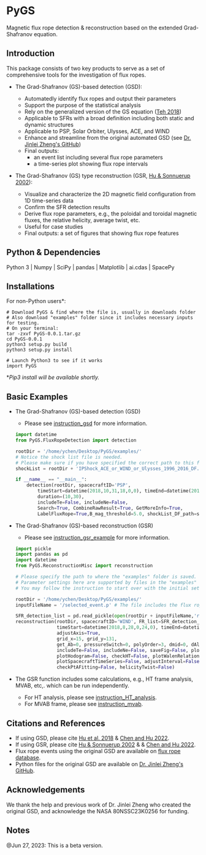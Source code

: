 # PyGS
Magnetic flux rope detection &amp; reconstruction based on the extended Grad-Shafranov equation.

## Introduction
This package consists of two key products to serve as a set of comprehensive tools for the investigation of flux ropes.
- The Grad-Shafranov (GS)-based detection (GSD):
  - Automatedly identify flux ropes and output their parameters
  - Support the purpose of the statistical analysis
  - Rely on the generalized version of the GS equation ([Teh 2018](https://earth-planets-space.springeropen.com/articles/10.1186/s40623-018-0802-z))
  - Applicable to SFRs with a broad definition including both static and dynamic structures
  - Applicable to PSP, Solar Orbiter, Ulysses, ACE, and WIND
  - Enhance and streamline from the original automated GSD (see [Dr. Jinlei Zheng's GitHub](https://github.com/AlexJinlei/Magnetic_Flux_Rope_Detection))
  - Final outputs:
    - an event list including several flux rope parameters
    - a time-series plot showing flux rope intervals

- The Grad-Shafranov (GS) type reconstruction (GSR, [Hu & Sonnuerup 2002](https://agupubs.onlinelibrary.wiley.com/doi/full/10.1029/2001JA000293)):
  - Visualize and characterize the 2D magnetic field configuration from 1D time-series data
  - Confirm the SFR detection results
  - Derive flux rope parameters, e.g., the poloidal and toroidal magnetic fluxes, the relative helicity, average twist, etc.
  - Useful for case studies
  - Final outputs: a set of figures that showing flux rope features

## Python & Dependencies
Python 3 | Numpy | SciPy | pandas | Matplotlib | ai.cdas | SpacePy

## Installations
For non-Python users*:
```shell
# Download PyGS & find where the file is, usually in downloads folder
# Also download "examples" folder since it includes necessary inputs for testing.
# On your terminal:
tar -zxvf PyGS-0.0.1.tar.gz
cd PyGS-0.0.1
python3 setup.py build
python3 setup.py install

# Launch Python3 to see if it works
import PyGS
```
**Pip3 install will be available shortly.*

## Basic Examples
- The Grad-Shafranov (GS)-based detection (GSD)
  - Please see [instruction_gsd](https://github.com/PyGSDR/PyGS/blob/main/instruction_gsd.md) for more information.
  ```python
  import datetime
  from PyGS.FluxRopeDetection import detection
  
  rootDir = '/home/ychen/Desktop/PyGS/examples/'
  # Notice the shock list file is needed.
  # Please make sure if you have specified the correct path to this file.
  shockList = rootDir + 'IPShock_ACE_or_WIND_or_Ulysses_1996_2016_DF.p' 

  if __name__ == "__main__":
      detection(rootDir, spacecraftID='PSP',
          timeStart=datetime(2018,10,31,18,0,0), timeEnd=datetime(2018,10,31,20,0,0),
          duration=(10,30),
          includeTe=False, includeNe=False,
          Search=True, CombineRawResult=True, GetMoreInfo=True,
          LabelFluxRope=True,B_mag_threshold=5.0, shockList_DF_path=shockList, allowIntvOverlap=False)
  ```
- The Grad-Shafranov (GS)-based reconstruction (GSR)
  - Please see [instruction_gsr_example](https://github.com/PyGSDR/PyGS/blob/main/instruction_gsr_examples.md) for more information.
  ```python
  import pickle
  import pandas as pd
  import datetime
  from PyGS.ReconstructionMisc import reconstruction

  # Please specify the path to where the "examples" folder is saved.
  # Parameter settings here are supported by files in the "examples" folder.
  # You may follow the instruction to start over with the initial settings.

  rootDir = '/home/ychen/Desktop/PyGS/examples/'
  inputFileName = '/selected_event.p' # The file includes the flux rope parameters
  
  SFR_detection_list = pd.read_pickle(open(rootDir + inputFileName,'rb'))
  reconstruction(rootDir, spacecraftID='WIND', FR_list=SFR_detection_list, eventNo=1,
                 timeStart=datetime(2018,8,28,0,24,0), timeEnd=datetime(2018,8,28,0,32,0), 
                 adjustAxis=True, 
                 grid_x=15, grid_y=131, 
                 get_Ab=0, pressureSwitch=0, polyOrder=3, dmid=0, dAl0=0.0, dAr0=0.0,
                 includeTe=False, includeNe=False, saveFig=False, plotJz=False, 
                 plotHodogram=False, checkHT=False, plotWalenRelation=False, 
                 plotSpacecraftTimeSeries=False, adjustInterval=False, 
                 checkPtAFitting=False, helicityTwist=False)

  ```

- The GSR function includes some calculations, e.g., HT frame analysis, MVAB, etc,. which can be run independently.
  - For HT analysis, please see [instruction_HT_analysis](https://github.com/PyGSDR/PyGS/blob/main/instruction_HT_analysis.md).
  - For MVAB frame, please see [instruction_mvab](https://github.com/PyGSDR/PyGS/blob/main/instruction_mvab.md).

## Citations and References
- If using GSD, please cite [Hu et al. 2018](https://doi.org/10.3847/1538-4365/aae57d) & [Chen and Hu 2022](https://doi.org/10.3847/1538-4357/ac3487).    
- If using GSR, please cite [Hu & Sonnuerup 2002](https://agupubs.onlinelibrary.wiley.com/doi/full/10.1029/2001JA000293) & & [Chen and Hu 2022](https://doi.org/10.3847/1538-4357/ac3487).
- Flux rope events using the original GSD are available on [flux rope database](http://www.fluxrope.info).
- Python files for the original GSD are available on [Dr. Jinlei Zheng's GitHub](https://github.com/AlexJinlei/Magnetic_Flux_Rope_Detection).

## Acknowledgements
We thank the help and previous work of Dr. Jinlei Zheng who created the original GSD, and acknowledge the NASA 80NSSC23K0256 for funding.

## Notes
@Jun 27, 2023: This is a beta version. 
